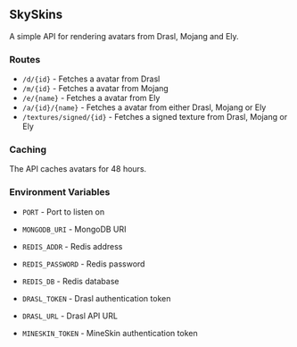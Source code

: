 ## SkySkins

A simple API for rendering avatars from Drasl, Mojang and Ely.

### Routes

- `/d/{id}` - Fetches a avatar from Drasl
- `/m/{id}` - Fetches a avatar from Mojang
- `/e/{name}` - Fetches a avatar from Ely
- `/a/{id}/{name}` - Fetches a avatar from either Drasl, Mojang or Ely
- `/textures/signed/{id}` - Fetches a signed texture from Drasl, Mojang or Ely

### Caching

The API caches avatars for 48 hours.

### Environment Variables

- `PORT` - Port to listen on

- `MONGODB_URI` - MongoDB URI

- `REDIS_ADDR` - Redis address
- `REDIS_PASSWORD` - Redis password
- `REDIS_DB` - Redis database

- `DRASL_TOKEN` - Drasl authentication token
- `DRASL_URL` - Drasl API URL

- `MINESKIN_TOKEN` - MineSkin authentication token